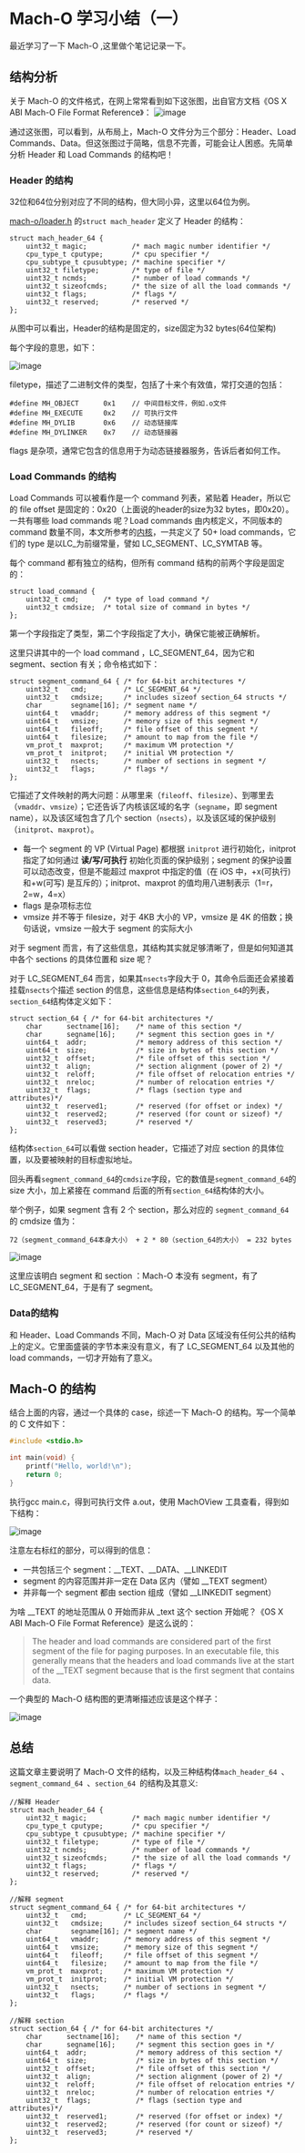 # Mach-O 学习小结（一）

最近学习了一下 Mach-O ,这里做个笔记记录一下。

## 结构分析

关于 Mach-O 的文件格式，在网上常常看到如下这张图，出自官方文档《OS X ABI Mach-O File Format Reference》：
![image](./mach-o-structure-official.png)

通过这张图，可以看到，从布局上，Mach-O 文件分为三个部分：Header、Load Commands、Data。但这张图过于简略，信息不完善，可能会让人困惑。先简单分析 Header 和 Load Commands 的结构吧！

### Header 的结构

32位和64位分别对应了不同的结构，但大同小异，这里以64位为例。

[mach-o/loader.h](https://opensource.apple.com/source/xnu/xnu-4903.221.2/EXTERNAL_HEADERS/mach-o/loader.h) 的`struct mach_header` 定义了 Header 的结构：

``` objc
struct mach_header_64 {
    uint32_t magic;           /* mach magic number identifier */
    cpu_type_t cputype;       /* cpu specifier */
    cpu_subtype_t cpusubtype; /* machine specifier */
    uint32_t filetype;        /* type of file */
    uint32_t ncmds;           /* number of load commands */
    uint32_t sizeofcmds;      /* the size of all the load commands */
    uint32_t flags;           /* flags */
    uint32_t reserved;        /* reserved */
};
```

从图中可以看出，Header的结构是固定的，size固定为32 bytes(64位架构)  

每个字段的意思，如下：

![image](./mach-header.png)

filetype，描述了二进制文件的类型，包括了十来个有效值，常打交道的包括：

``` objc
#define MH_OBJECT      0x1    // 中间目标文件，例如.o文件
#define MH_EXECUTE     0x2    // 可执行文件
#define MH_DYLIB       0x6    // 动态链接库
#define MH_DYLINKER    0x7    // 动态链接器
```

flags 是杂项，通常它包含的信息用于为动态链接器服务，告诉后者如何工作。

### Load Commands 的结构

Load Commands 可以被看作是一个 command 列表，紧贴着 Header，所以它的 file offset 是固定的：0x20（上面说的header的size为32 bytes，即0x20）。一共有哪些 load commands 呢？Load commands 由内核定义，不同版本的 command 数量不同，本文所参考的[内核](https://opensource.apple.com/source/xnu/xnu-4903.221.2/EXTERNAL_HEADERS/mach-o/loader.h)，一共定义了 50+ load commands，它们的 type 是以LC\_为前缀常量，譬如 LC\_SEGMENT、LC\_SYMTAB 等。

每个 command 都有独立的结构，但所有 command 结构的前两个字段是固定的：

``` objc
struct load_command {
    uint32_t cmd;      /* type of load command */
    uint32_t cmdsize;  /* total size of command in bytes */
};
```

第一个字段指定了类型，第二个字段指定了大小，确保它能被正确解析。

这里只讲其中的一个 load command ，LC\_SEGMENT\_64，因为它和 segment、section 有关；命令格式如下：

``` objc
struct segment_command_64 { /* for 64-bit architectures */
    uint32_t   cmd;         /* LC_SEGMENT_64 */
    uint32_t   cmdsize;     /* includes sizeof section_64 structs */
    char       segname[16]; /* segment name */
    uint64_t   vmaddr;      /* memory address of this segment */
    uint64_t   vmsize;      /* memory size of this segment */
    uint64_t   fileoff;     /* file offset of this segment */
    uint64_t   filesize;    /* amount to map from the file */
    vm_prot_t  maxprot;     /* maximum VM protection */
    vm_prot_t  initprot;    /* initial VM protection */
    uint32_t   nsects;      /* number of sections in segment */
    uint32_t   flags;       /* flags */
};
```

它描述了文件映射的两大问题：从哪里来（`fileoff`、`filesize`）、到哪里去（`vmaddr`、`vmsize`）；它还告诉了内核该区域的名字（`segname`，即 segment name），以及该区域包含了几个 section（`nsects`），以及该区域的保护级别（`initprot`、`maxprot`）。

* 每一个 segment 的 VP (Virtual Page) 都根据 `initprot` 进行初始化，initprot 指定了如何通过 **读/写/可执行** 初始化页面的保护级别；segment 的保护设置可以动态改变，但是不能超过 maxprot 中指定的值（在 iOS 中，+x(可执行) 和+w(可写) 是互斥的）；initprot、maxprot 的值均用八进制表示（1=r，2=w，4=x）
* flags 是杂项标志位
* vmsize 并不等于 filesize，对于 4KB 大小的 VP，vmsize 是 4K 的倍数；换句话说，vmsize 一般大于 segment 的实际大小


对于 segment 而言，有了这些信息，其结构其实就足够清晰了，但是如何知道其中各个 sections 的具体位置和 size 呢？

对于 LC\_SEGMENT\_64 而言，如果其`nsects`字段大于 0，其命令后面还会紧接着挂载`nsects`个描述 section 的信息，这些信息是结构体`section_64`的列表，`section_64`结构体定义如下：

``` objc
struct section_64 { /* for 64-bit architectures */
    char      sectname[16];    /* name of this section */
    char      segname[16];     /* segment this section goes in */
    uint64_t  addr;            /* memory address of this section */
    uint64_t  size;            /* size in bytes of this section */
    uint32_t  offset;          /* file offset of this section */
    uint32_t  align;           /* section alignment (power of 2) */
    uint32_t  reloff;          /* file offset of relocation entries */
    uint32_t  nreloc;          /* number of relocation entries */
    uint32_t  flags;           /* flags (section type and attributes)*/
    uint32_t  reserved1;       /* reserved (for offset or index) */
    uint32_t  reserved2;       /* reserved (for count or sizeof) */
    uint32_t  reserved3;       /* reserved */
};
```

结构体`section_64`可以看做 section header，它描述了对应 section 的具体位置，以及要被映射的目标虚拟地址。

回头再看`segment_command_64`的`cmdsize`字段，它的数值是`segment_command_64`的 size 大小，加上紧接在 command 后面的所有`section_64`结构体的大小。

举个例子，如果 segment 含有 2 个 section，那么对应的 `segment_command_64` 的 cmdsize 值为：

``` objc
72（segment_command_64本身大小） + 2 * 80（section_64的大小） = 232 bytes
```

![image](./QQ20191104-181629@2x.png)

这里应该明白 segment 和 section ：Mach-O 本没有 segment，有了 LC\_SEGMENT\_64，于是有了 segment。

### Data的结构

和 Header、Load Commands 不同，Mach-O 对 Data 区域没有任何公共的结构上的定义。它里面盛装的字节本来没有意义，有了 LC\_SEGMENT\_64 以及其他的 load commands，一切才开始有了意义。


## Mach-O 的结构

结合上面的内容，通过一个具体的 case，综述一下 Mach-O 的结构。写一个简单的 C 文件如下：

``` c
#include <stdio.h>

int main(void) {
    printf("Hello, world!\n");
    return 0;
}
```

执行gcc main.c，得到可执行文件 a.out，使用 MachOView 工具查看，得到如下结构：

![image](./simple-mach-o-view-demo.png)

注意左右标红的部分，可以得到的信息：

* 一共包括三个 segment：\_\_TEXT、\_\_DATA、\_\_LINKEDIT
* segment 的内容范围并非一定在 Data 区内（譬如 \_\_TEXT segment）
* 并非每一个 segment 都由 section 组成（譬如 \_\_LINKEDIT segment）

为啥 \_\_TEXT 的地址范围从 0 开始而非从 \_text 这个 section 开始呢？《OS X ABI Mach-O File Format Reference》是这么说的：

> The header and load commands are considered part of the first segment of the file for paging purposes. In an executable file, this generally means that the headers and load commands live at the start of the __TEXT segment because that is the first segment that contains data.

一个典型的 Mach-O 结构图的更清晰描述应该是这个样子：

![image](./mach-o-structure-mine.png)

## 总结

这篇文章主要说明了 Mach-O 文件的结构，以及三种结构体`mach_header_64 `、`segment_command_64 `、`section_64 `的结构及其意义: 

``` objc
//解释 Header
struct mach_header_64 { 
    uint32_t magic;           /* mach magic number identifier */
    cpu_type_t cputype;       /* cpu specifier */
    cpu_subtype_t cpusubtype; /* machine specifier */
    uint32_t filetype;        /* type of file */
    uint32_t ncmds;           /* number of load commands */
    uint32_t sizeofcmds;      /* the size of all the load commands */
    uint32_t flags;           /* flags */
    uint32_t reserved;        /* reserved */
};

//解释 segment
struct segment_command_64 { /* for 64-bit architectures */
    uint32_t   cmd;         /* LC_SEGMENT_64 */
    uint32_t   cmdsize;     /* includes sizeof section_64 structs */
    char       segname[16]; /* segment name */
    uint64_t   vmaddr;      /* memory address of this segment */
    uint64_t   vmsize;      /* memory size of this segment */
    uint64_t   fileoff;     /* file offset of this segment */
    uint64_t   filesize;    /* amount to map from the file */
    vm_prot_t  maxprot;     /* maximum VM protection */
    vm_prot_t  initprot;    /* initial VM protection */
    uint32_t   nsects;      /* number of sections in segment */
    uint32_t   flags;       /* flags */
};

//解释 section
struct section_64 { /* for 64-bit architectures */
    char      sectname[16];    /* name of this section */
    char      segname[16];     /* segment this section goes in */
    uint64_t  addr;            /* memory address of this section */
    uint64_t  size;            /* size in bytes of this section */
    uint32_t  offset;          /* file offset of this section */
    uint32_t  align;           /* section alignment (power of 2) */
    uint32_t  reloff;          /* file offset of relocation entries */
    uint32_t  nreloc;          /* number of relocation entries */
    uint32_t  flags;           /* flags (section type and attributes)*/
    uint32_t  reserved1;       /* reserved (for offset or index) */
    uint32_t  reserved2;       /* reserved (for count or sizeof) */
    uint32_t  reserved3;       /* reserved */
};
```
